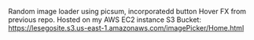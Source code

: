 Random image loader using picsum, incorporatedd button Hover FX from previous repo.
Hosted on my AWS EC2 instance S3 Bucket:
https://lesegosite.s3.us-east-1.amazonaws.com/imagePicker/Home.html
